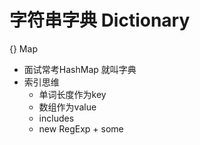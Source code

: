 # 字符串字典 Dictionary
{} Map
- 面试常考HashMap 就叫字典
- 索引思维
  - 单词长度作为key
  - 数组作为value
  - includes
  - new RegExp + some